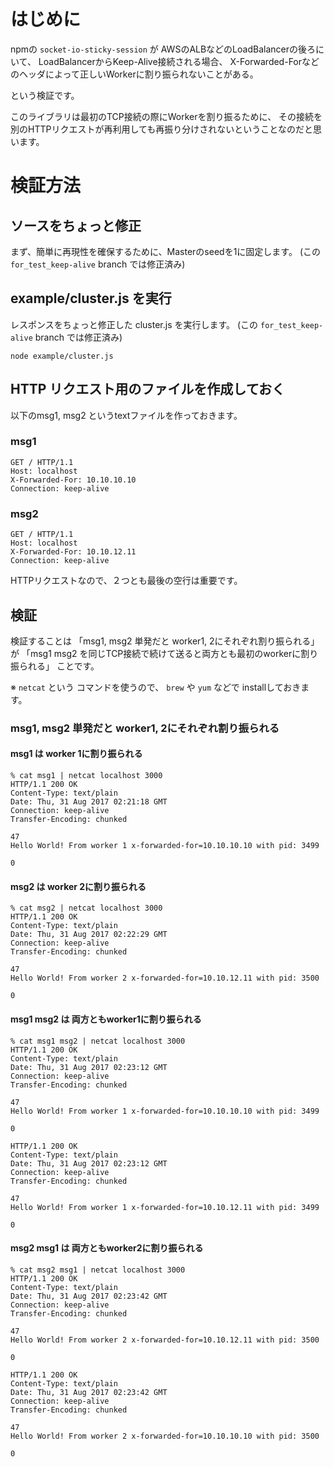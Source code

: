 はじめに
=======

npmの `socket-io-sticky-session` が AWSのALBなどのLoadBalancerの後ろにいて、
LoadBalancerからKeep-Alive接続される場合、
X-Forwarded-Forなどのヘッダによって正しいWorkerに割り振られないことがある。

という検証です。

このライブラリは最初のTCP接続の際にWorkerを割り振るために、
その接続を別のHTTPリクエストが再利用しても再振り分けされないということなのだと思います。

検証方法
=======
ソースをちょっと修正
--------------
まず、簡単に再現性を確保するために、Masterのseedを1に固定します。
(この `for_test_keep-alive` branch では修正済み)

example/cluster.js を実行
--------------
レスポンスをちょっと修正した cluster.js を実行します。
(この `for_test_keep-alive` branch では修正済み)

```
node example/cluster.js
```

HTTP リクエスト用のファイルを作成しておく
------------------
以下のmsg1, msg2 というtextファイルを作っておきます。

### msg1
```text:msg1
GET / HTTP/1.1
Host: localhost
X-Forwarded-For: 10.10.10.10
Connection: keep-alive

```

### msg2
```text:msg2
GET / HTTP/1.1
Host: localhost
X-Forwarded-For: 10.10.12.11
Connection: keep-alive

```

HTTPリクエストなので、２つとも最後の空行は重要です。

検証
-------
検証することは
「msg1, msg2 単発だと worker1, 2にそれぞれ割り振られる」が
「msg1 msg2 を同じTCP接続で続けて送ると両方とも最初のworkerに割り振られる」
ことです。

※ `netcat` という コマンドを使うので、 `brew` や `yum` などで installしておきます。

### msg1, msg2 単発だと worker1, 2にそれぞれ割り振られる
#### msg1 は worker 1に割り振られる
```
% cat msg1 | netcat localhost 3000
HTTP/1.1 200 OK
Content-Type: text/plain
Date: Thu, 31 Aug 2017 02:21:18 GMT
Connection: keep-alive
Transfer-Encoding: chunked

47
Hello World! From worker 1 x-forwarded-for=10.10.10.10 with pid: 3499

0
```

#### msg2 は worker 2に割り振られる
```
% cat msg2 | netcat localhost 3000
HTTP/1.1 200 OK
Content-Type: text/plain
Date: Thu, 31 Aug 2017 02:22:29 GMT
Connection: keep-alive
Transfer-Encoding: chunked

47
Hello World! From worker 2 x-forwarded-for=10.10.12.11 with pid: 3500

0
```

#### msg1 msg2 は 両方ともworker1に割り振られる
```
% cat msg1 msg2 | netcat localhost 3000
HTTP/1.1 200 OK
Content-Type: text/plain
Date: Thu, 31 Aug 2017 02:23:12 GMT
Connection: keep-alive
Transfer-Encoding: chunked

47
Hello World! From worker 1 x-forwarded-for=10.10.10.10 with pid: 3499

0

HTTP/1.1 200 OK
Content-Type: text/plain
Date: Thu, 31 Aug 2017 02:23:12 GMT
Connection: keep-alive
Transfer-Encoding: chunked

47
Hello World! From worker 1 x-forwarded-for=10.10.12.11 with pid: 3499

0
```
#### msg2 msg1 は 両方ともworker2に割り振られる

```
% cat msg2 msg1 | netcat localhost 3000
HTTP/1.1 200 OK
Content-Type: text/plain
Date: Thu, 31 Aug 2017 02:23:42 GMT
Connection: keep-alive
Transfer-Encoding: chunked

47
Hello World! From worker 2 x-forwarded-for=10.10.12.11 with pid: 3500

0

HTTP/1.1 200 OK
Content-Type: text/plain
Date: Thu, 31 Aug 2017 02:23:42 GMT
Connection: keep-alive
Transfer-Encoding: chunked

47
Hello World! From worker 2 x-forwarded-for=10.10.10.10 with pid: 3500

0
```
